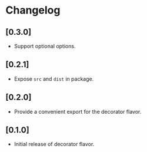# Changelog

## [0.3.0]

 - Support optional options.

## [0.2.1]

 - Expose `src` and `dist` in package.

## [0.2.0]

- Provide a convenient export for the decorator flavor.

## [0.1.0]

 - Initial release of decorator flavor.
